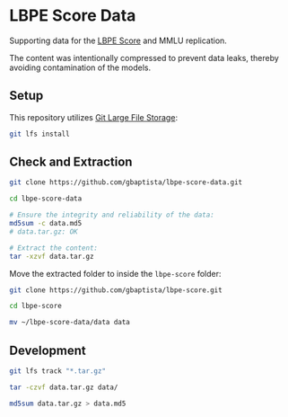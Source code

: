 # LBPE Score Data

Supporting data for the [LBPE Score](https://github.com/gbaptista/lbpe-score) and MMLU replication.

The content was intentionally compressed to prevent data leaks, thereby avoiding contamination of the models.

## Setup

This repository utilizes [Git Large File Storage](https://git-lfs.com):

```sh
git lfs install
```

## Check and Extraction

```sh
git clone https://github.com/gbaptista/lbpe-score-data.git

cd lbpe-score-data

# Ensure the integrity and reliability of the data:
md5sum -c data.md5
# data.tar.gz: OK

# Extract the content:
tar -xzvf data.tar.gz
```

Move the extracted folder to inside the `lbpe-score` folder:
```sh
git clone https://github.com/gbaptista/lbpe-score.git

cd lbpe-score

mv ~/lbpe-score-data/data data
```

## Development

```sh
git lfs track "*.tar.gz"

tar -czvf data.tar.gz data/

md5sum data.tar.gz > data.md5
```
